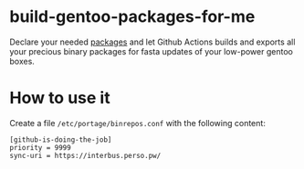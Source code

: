 # build-gentoo-packages-for-me

Declare your needed [packages](etc/world) and let Github Actions builds and exports all your precious binary packages for fasta updates of your low-power gentoo boxes.

# How to use it

Create a file `/etc/portage/binrepos.conf` with the following content:

```
[github-is-doing-the-job]
priority = 9999
sync-uri = https://interbus.perso.pw/
```
